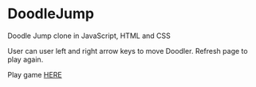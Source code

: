 # DoodleJump
Doodle Jump clone in JavaScript, HTML and CSS

User can user left and right arrow keys to move Doodler. Refresh page to play again. 

Play game [HERE](https://dev4457.d3uyhwzlkhegiu.amplifyapp.com/)

